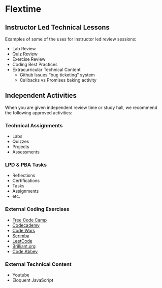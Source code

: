 # Flextime

## Instructor Led Technical Lessons

Examples of some of the uses for instructor led review sessions:

- Lab Review
- Quiz Review
- Exercise Review
- Coding Best Practices
- Extracurricular Technical Content
  - Github Issues “bug ticketing” system
  - Callbacks vs Promises baking activity

## Independent Activities

When you are given independent review time or study hall, we recommend the following approved activities:

### Technical Assignments

- Labs
- Quizzes
- Projects
- Assessments

### LPD & PBA Tasks

- Reflections
- Certifications
- Tasks
- Assignments
- etc.

### External Coding Exercises

- [Free Code Camp](https://www.freecodecamp.org/)
- [Codecademy](https://www.codecademy.com/)
- [Code Wars](https://www.codewars.com/dashboard)
- [Scrimba](https://scrimba.com/)
- [LeetCode](https://leetcode.com/)
- [Brilliant.org](https://brilliant.org/)
- [Code Abbey](https://www.codeabbey.com/)

### External Technical Content

- Youtube
- Eloquent JavaScript

